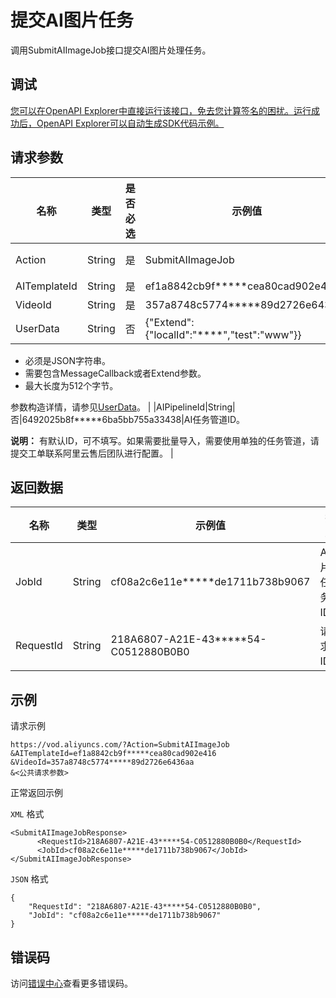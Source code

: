 # 提交AI图片任务

调用SubmitAIImageJob接口提交AI图片处理任务。

## 调试

[您可以在OpenAPI Explorer中直接运行该接口，免去您计算签名的困扰。运行成功后，OpenAPI Explorer可以自动生成SDK代码示例。](https://api.aliyun.com/#product=vod&api=SubmitAIImageJob&type=RPC&version=2017-03-21)

## 请求参数

|名称|类型|是否必选|示例值|描述|
|--|--|----|---|--|
|Action|String|是|SubmitAIImageJob|系统规定参数。取值：**SubmitAIImageJob**。 |
|AITemplateId|String|是|ef1a8842cb9f\*\*\*\*\*cea80cad902e416|AI图片模板ID。 |
|VideoId|String|是|357a8748c5774\*\*\*\*\*89d2726e6436aa|视频ID。 |
|UserData|String|否|\{"Extend":\{"localId":"\*\*\*\*","test":"www"\}\}|自定义设置。

 -   必须是JSON字符串。
-   需要包含MessageCallback或者Extend参数。
-   最大长度为512个字节。

 参数构造详情，请参见[UserData](~~86952~~)。 |
|AIPipelineId|String|否|6492025b8f\*\*\*\*\*6ba5bb755a33438|AI任务管道ID。

 **说明：** 有默认ID，可不填写。如果需要批量导入，需要使用单独的任务管道，请提交工单联系阿里云售后团队进行配置。 |

## 返回数据

|名称|类型|示例值|描述|
|--|--|---|--|
|JobId|String|cf08a2c6e11e\*\*\*\*\*de1711b738b9067|AI图片任务ID。 |
|RequestId|String|218A6807-A21E-43\*\*\*\*\*54-C0512880B0B0|请求ID。 |

## 示例

请求示例

```
https://vod.aliyuncs.com/?Action=SubmitAIImageJob
&AITemplateId=ef1a8842cb9f*****cea80cad902e416
&VideoId=357a8748c5774*****89d2726e6436aa
&<公共请求参数>
```

正常返回示例

`XML` 格式

```
<SubmitAIImageJobResponse>
      <RequestId>218A6807-A21E-43*****54-C0512880B0B0</RequestId>
      <JobId>cf08a2c6e11e*****de1711b738b9067</JobId>
</SubmitAIImageJobResponse>
```

`JSON` 格式

```
{
	"RequestId": "218A6807-A21E-43*****54-C0512880B0B0",
	"JobId": "cf08a2c6e11e*****de1711b738b9067"
}
```

## 错误码

访问[错误中心](https://error-center.aliyun.com/status/product/vod)查看更多错误码。

